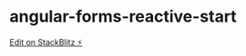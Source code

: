 # angular-forms-reactive-start

[Edit on StackBlitz ⚡️](https://stackblitz.com/edit/angular-forms-reactive-start)